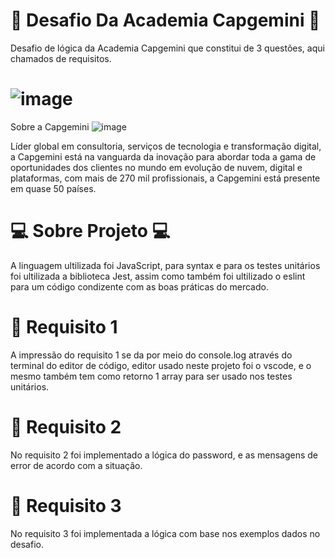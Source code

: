 # 🚀 Desafio Da Academia Capgemini 🚀

Desafio de lógica da Academia Capgemini que constitui de 3 questões, aqui chamados de requisitos.

# ![image](https://user-images.githubusercontent.com/19829761/154183899-e4174121-c6bb-4fdf-b554-8e06d5f45b06.png)
 Sobre a Capgemini ![image](https://user-images.githubusercontent.com/19829761/154183910-22d7d65f-6b21-41c8-af9e-66e09194b825.png)


Líder global em consultoria, serviços de tecnologia e transformação digital, a Capgemini está na vanguarda da inovação para abordar toda a gama de oportunidades dos clientes no mundo em evolução de nuvem, digital e plataformas, com mais de 270 mil profissionais, a Capgemini está presente em quase 50 países.

# 💻 Sobre Projeto 💻

A linguagem ultilizada foi JavaScript, para syntax e para os testes unitários foi ultilizada a biblioteca Jest, assim como também foi ultilizado o eslint para um código condizente com as boas práticas do mercado.

# 📝 Requisito 1

A impressão do requisito 1 se da por meio do console.log através do terminal do editor de código, editor usado neste projeto foi o vscode, e o mesmo também tem como retorno 1 array para ser usado nos testes unitários. 

# 📝 Requisito 2

No requisito 2 foi implementado a lógica do password, e as mensagens de error de acordo com a situação.

# 📝 Requisito 3

No requisito 3 foi implementada a lógica com base nos exemplos dados no desafio.
